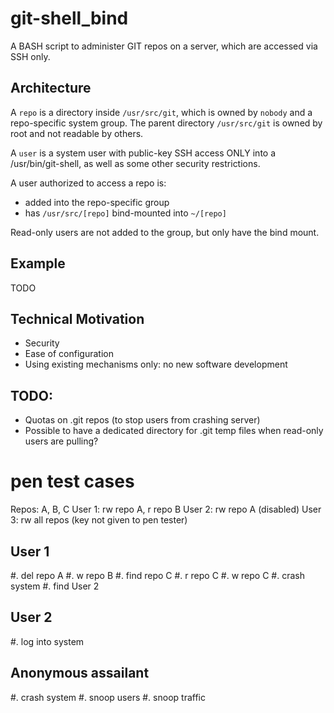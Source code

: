 # git-shell_bind
A BASH script to administer GIT repos on a server, which are accessed via SSH only.


## Architecture
A `repo` is a directory inside `/usr/src/git`, which is owned by `nobody` and a repo-specific system group.
The parent directory `/usr/src/git` is owned by root and not readable by others.

A `user` is a system user with public-key SSH access ONLY into a /usr/bin/git-shell,
	as well as some other security restrictions.

A user authorized to access a repo is:

-	added into the repo-specific group
-	has `/usr/src/[repo]` bind-mounted into `~/[repo]`

Read-only users are not added to the group, but only have the bind mount.


## Example
TODO


## Technical Motivation

-	Security
-	Ease of configuration
-	Using existing mechanisms only: no new software development


## TODO:
- Quotas on .git repos (to stop users from crashing server)
- Possible to have a dedicated directory for .git temp files when read-only users
	are pulling?


# pen test cases
Repos: A, B, C
User 1: rw repo A, r repo B
User 2: rw repo A (disabled)
User 3: rw all repos (key not given to pen tester)

## User 1
#. del repo A
#. w repo B
#. find repo C
#. r repo C
#. w repo C
#. crash system
#. find User 2

## User 2
#. log into system

## Anonymous assailant
#. crash system
#. snoop users
#. snoop traffic

